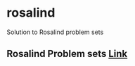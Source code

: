 # rosalind
Solution to Rosalind problem sets
## Rosalind Problem sets [Link](http://rosalind.info/problems/list-view/)
